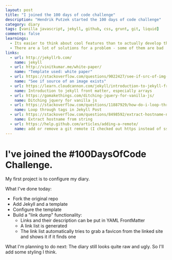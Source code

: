 ```yaml
---
layout: post
title: "I joined the 100 days of code challenge"
description: "Hendrik Putzek started the 100 days of code challenge"
category: diary
tags: [vanilla javascript, jekyll, github, css, grunt, git, liquid]
comments: false
learnings: 
  - Its easier to think about cool features than to actually develop them ;-)
  - There are a lot of solutions for a problem - some of them are bad
links:
  - url: http://jekyllrb.com/
    name: jekyll
  - url: http://vinitkumar.me/white-paper/
    name: "Template used: white paper"
  - url: https://stackoverflow.com/questions/9022427/see-if-src-of-img-exists/
    name: "See if source of an image exists"
  - url: https://learn.cloudcannon.com/jekyll/introduction-to-jekyll-front-matter/#arrays
    name: Introduction to jekyll front matter, especially arrays
  - url: https://gomakethings.com/ditching-jquery-for-vanilla-js/
    name: Ditching jquery for vanilla js
  - url: https://stackoverflow.com/questions/11887929/how-do-i-loop-through-tags-in-a-jekyll-post
    name: Loop through tags in Jekyll Post
  - url: https://stackoverflow.com/questions/8498592/extract-hostname-name-from-string
    name: Extract hostname from string
  - url: https://help.github.com/articles/adding-a-remote/
    name: add or remove a git remote (I checked out https instead of ssh)
---
```


# I've joined the #100DaysOfCode Challenge.

My first project is to configure my diary.

What I've done today:

* Fork the original repo
* Add Jekyll and a template
* Configure the template
* Build a "link dump" functionality: 
	* Links and their description can be put in YAML FrontMatter
	* A link list is generated
	* The link list automatically tries to grab a favicon from the linked site and shows it if it finds one
	
What I'm planning to do next:
The diary still looks quite raw and ugly.
So I'll add some styling I think.








